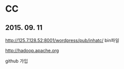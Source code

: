 # CC
## 2015. 09. 11

  http://125.7.128.52:8001/wordpress/pub/inhatc/
  bin파일

  http://hadoop.apache.org

  github 가입
